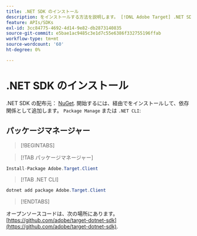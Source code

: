 ```yaml
---
title: .NET SDK のインストール
description: をインストールする方法を説明します。 [!DNL Adobe Target] .NET SDK.
feature: APIs/SDKs
exl-id: 3cc84775-4692-4d14-9e82-db2873140835
source-git-commit: e5bae1ac9485c3e1d7c55e6386f332755196ffab
workflow-type: tm+mt
source-wordcount: '60'
ht-degree: 0%

---
```


# .NET SDK のインストール

.NET SDK の配布元： [NuGet](https://www.nuget.org/packages/Adobe.Target.Client). 開始するには、経由でをインストールして、依存関係として追加します。 `Package Manage` または `.NET CLI`:

## パッケージマネージャー

>[!BEGINTABS]

>[!TAB パッケージマネージャー]

```csharp {line-numbers="true"}
Install-Package Adobe.Target.Client
```

>[!TAB .NET CLI]

```csharp {line-numbers="true"}
dotnet add package Adobe.Target.Client
```

>[!ENDTABS]

オープンソースコードは、次の場所にあります。 [https://github.com/adobe/target-dotnet-sdk](https://github.com/adobe/target-dotnet-sdk).
